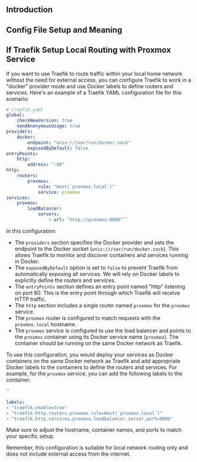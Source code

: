 ## Introduction




## Config File Setup and Meaning





## If Traefik Setup Local Routing with Proxmox Service

If you want to use Traefik to route traffic within your local home network without the need for external access, you can configure Traefik to work in a "docker" provider mode and use Docker labels to define routers and services. Here's an example of a Traefik YAML configuration file for this scenario:

```yaml
# traefik.yaml  
global:
	checkNewVersion: true   
	sendAnonymousUsage: true 
providers: 
	docker:     
		endpoint: "unix:///var/run/docker.sock"  
		exposedByDefault: false 
entryPoints: 
	http: 
		address: ":80" 
http: 
	routers:  
		proxmox:    
			rule: "Host(`proxmox.local`)"     
			service: proxmox  
services:  
	proxmox:   
		loadBalancer:    
			servers:      
				- url: "http://proxmox:8006"``
```

In this configuration:

- The `providers` section specifies the Docker provider and sets the endpoint to the Docker socket (`unix:///var/run/docker.sock`). This allows Traefik to monitor and discover containers and services running in Docker.
- The `exposedByDefault` option is set to `false` to prevent Traefik from automatically exposing all services. We will rely on Docker labels to explicitly define the routers and services.
- The `entryPoints` section defines an entry point named "http" listening on port 80. This is the entry point through which Traefik will receive HTTP traffic.
- The `http` section includes a single router named `proxmox` for the `proxmox` service.
- The `proxmox` router is configured to match requests with the `proxmox.local` hostname.
- The `proxmox` service is configured to use the load balancer and points to the `proxmox` container using its Docker service name (`proxmox`). The container should be running on the same Docker network as Traefik.

To use this configuration, you would deploy your services as Docker containers on the same Docker network as Traefik and add appropriate Docker labels to the containers to define the routers and services. For example, for the `proxmox` service, you can add the following labels to the container:

``
```yaml
labels:  
- "traefik.enable=true"  
- "traefik.http.routers.proxmox.rule=Host(`proxmox.local`)" 
- "traefik.http.services.proxmox.loadbalancer.server.port=8006" 
```

Make sure to adjust the hostname, container names, and ports to match your specific setup.

Remember, this configuration is suitable for local network routing only and does not include external access from the internet.